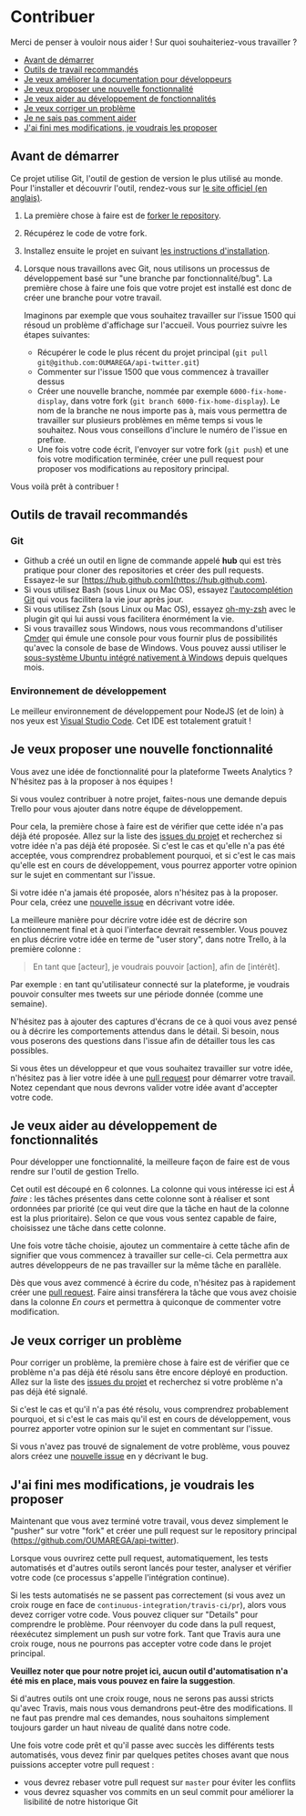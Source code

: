 # Contribuer

Merci de penser à vouloir nous aider ! Sur quoi souhaiteriez-vous travailler ?

- [Avant de démarrer](#avant-de-démarrer)
- [Outils de travail recommandés](#outils-de-travail-recommandés)
- [Je veux améliorer la documentation pour développeurs](#je-veux-améliorer-la-documentation-pour-développeurs)
- [Je veux proposer une nouvelle fonctionnalité](#je-veux-proposer-une-nouvelle-fonctionnalité)
- [Je veux aider au développement de fonctionnalités](#je-veux-aider-au-développement-de-fonctionnalités)
- [Je veux corriger un problème](#je-veux-corriger-un-problème)
- [Je ne sais pas comment aider](#je-ne-sais-pas-comment-aider)
- [J'ai fini mes modifications, je voudrais les proposer](#jai-fini-mes-modifications-je-voudrais-les-proposer)

## Avant de démarrer

Ce projet utilise Git, l'outil de gestion de version le plus utilisé au monde. Pour l'installer et découvrir l'outil,
rendez-vous sur [le site officiel (en anglais)](https://git-scm.com). 

1. La première chose à faire est de [forker le repository](https://help.github.com/articles/fork-a-repo/).

2. Récupérez le code de votre fork.

3. Installez ensuite le projet en suivant [les instructions d'installation](docs/1-Installer-le-projet-en-local.md).

4. Lorsque nous travaillons avec Git, nous utilisons un processus de développement basé sur "une branche par fonctionnalité/bug".
   La première chose à faire une fois que votre projet est installé est donc de créer une branche pour votre travail.
   
   Imaginons par exemple que vous souhaitez travailler sur l'issue 1500 qui résoud un problème d'affichage sur l'accueil.
   Vous pourriez suivre les étapes suivantes:
   
   - Récupérer le code le plus récent du projet principal (`git pull git@github.com:OUMAREGA/api-twitter.git`)
   - Commenter sur l'issue 1500 que vous commencez à travailler dessus
   - Créer une nouvelle branche, nommée par exemple `6000-fix-home-display`, dans votre fork (`git branch 6000-fix-home-display`).
     Le nom de la branche ne nous importe pas à, mais vous permettra de travailler sur plusieurs problèmes en
     même temps si vous le souhaitez. Nous vous conseillons d'inclure le numéro de l'issue en prefixe.
   - Une fois votre code écrit, l'envoyer sur votre fork (`git push`) et une fois votre modification terminée,
     créer une pull request pour proposer vos modifications au repository principal.

Vous voilà prêt à contribuer !


## Outils de travail recommandés

### Git

- Github a créé un outil en ligne de commande appelé **hub** qui est très pratique pour cloner des repositories
  et créer des pull requests. Essayez-le sur [https://hub.github.com](https://hub.github.com).
- Si vous utilisez Bash (sous Linux ou Mac OS), essayez
  [l'autocomplétion Git](https://git-scm.com/book/en/v2/Git-in-Other-Environments-Git-in-Bash) qui vous facilitera
  la vie jour après jour.
- Si vous utilisez Zsh (sous Linux ou Mac OS), essayez [oh-my-zsh](https://github.com/robbyrussell/oh-my-zsh)
  avec le plugin git qui lui aussi vous facilitera énormément la vie.
- Si vous travaillez sous Windows, nous vous recommandons d'utiliser [Cmder](http://cmder.net/) qui émule une console
  pour vous fournir plus de possibilités qu'avec la console de base de Windows. Vous pouvez aussi utiliser le
  [sous-système Ubuntu intégré nativement à Windows](https://blogs.msdn.microsoft.com/wsl/2016/04/22/windows-subsystem-for-linux-overview/)
  depuis quelques mois.

### Environnement de développement

Le meilleur environnement de développement pour NodeJS (et de loin) à nos yeux est
[Visual Studio Code](https://code.visualstudio.com/).
Cet IDE est totalement gratuit !

## Je veux proposer une nouvelle fonctionnalité

Vous avez une idée de fonctionnalité pour la plateforme Tweets Analytics ? N'hésitez pas à la proposer à nos équipes !

Si vous voulez contribuer à notre projet, faites-nous une demande depuis Trello pour vous ajouter dans notre équpe de développement.

Pour cela, la première chose à faire est de vérifier que cette idée n'a pas déjà été proposée. Allez sur la liste des
[issues du projet](https://github.com/OUMAREGA/api-twitter/issues) et recherchez si votre idée n'a pas déjà été proposée.
Si c'est le cas et qu'elle n'a pas été acceptée, vous comprendrez probablement pourquoi, et si c'est le cas mais qu'elle
est en cours de développement, vous pourrez apporter votre opinion sur le sujet en commentant sur l'issue.

Si votre idée n'a jamais été proposée, alors n'hésitez pas à la proposer. Pour cela, créez une
[nouvelle issue](https://github.com/OUMAREGA/api-twitter/issues/new) en décrivant votre idée. 

La meilleure manière pour décrire votre idée est de décrire son fonctionnement final et à quoi l'interface devrait 
ressembler. Vous pouvez en plus décrire votre idée en terme de "user story", dans notre Trello, à la première colonne :

> En tant que [acteur], je voudrais pouvoir [action], afin de [intérêt].

Par exemple : en tant qu'utilisateur connecté sur la plateforme, je voudrais pouvoir consulter mes tweets
sur une période donnée (comme une semaine).

N'hésitez pas à ajouter des captures d'écrans de ce à quoi vous avez pensé ou à décrire les comportements attendus
dans le détail. Si besoin, nous vous poserons des questions dans l'issue afin de détailler tous les cas possibles.

Si vous êtes un développeur et que vous souhaitez travailler sur votre idée, n'hésitez pas à lier votre idée à
une [pull request](https://help.github.com/articles/about-pull-requests/) pour démarrer votre travail. Notez cependant
que nous devrons valider votre idée avant d'accepter votre code.


## Je veux aider au développement de fonctionnalités

Pour développer une fonctionnalité, la meilleure façon de faire est de vous rendre sur l'outil de gestion Trello.

Cet outil est découpé en 6 colonnes. La colonne qui vous intéresse ici est *À faire* : les tâches présentes dans cette
colonne sont à réaliser et sont ordonnées par priorité (ce qui veut dire que la tâche en haut de la colonne est
la plus prioritaire). Selon ce que vous vous sentez capable de faire, choisissez une tâche dans cette colonne.

Une fois votre tâche choisie, ajoutez un commentaire à cette tâche afin de signifier que vous commencez à travailler sur
celle-ci. Cela permettra aux autres développeurs de ne pas travailler sur la même tâche en parallèle.

Dès que vous avez commencé à écrire du code, n'hésitez pas à rapidement créer une
[pull request](https://help.github.com/articles/about-pull-requests/). Faire ainsi transférera la tâche que vous avez
choisie dans la colonne *En cours* et permettra à quiconque de commenter votre modification.

## Je veux corriger un problème

Pour corriger un problème, la première chose à faire est de vérifier que ce problème n'a pas déjà été résolu sans être
encore déployé en production. Allez sur la liste des [issues du projet](https://github.com/OUMAREGA/api-twitter/issues)
et recherchez si votre problème n'a pas déjà été signalé.

Si c'est le cas et qu'il n'a pas été résolu, vous comprendrez probablement pourquoi, et si c'est le cas mais qu'il
est en cours de développement, vous pourrez apporter votre opinion sur le sujet en commentant sur l'issue.

Si vous n'avez pas trouvé de signalement de votre problème, vous pouvez alors créez une
[nouvelle issue](https://github.com/OUMAREGA/api-twitter/issues/new) en y décrivant le bug.

## J'ai fini mes modifications, je voudrais les proposer

Maintenant que vous avez terminé votre travail, vous devez simplement le "pusher" sur votre "fork" et créer une
pull request sur le repository principal (https://github.com/OUMAREGA/api-twitter).

Lorsque vous ouvrirez cette pull request, automatiquement, les tests automatisés et d'autres outils seront lancés
pour tester, analyser et vérifier votre code (ce processus s'appelle l'intégration continue).

Si les tests automatisés ne se passent pas correctement (si vous avez un croix rouge en face de
`continuous-integration/travis-ci/pr`), alors vous devez corriger votre code. Vous pouvez cliquer sur "Details" pour
comprendre le problème. Pour réenvoyer du code dans la pull request, réexécutez simplement un push sur votre fork.
Tant que Travis aura une croix rouge, nous ne pourrons pas accepter votre code dans le projet principal.

**Veuillez noter que pour notre projet ici, aucun outil d'automatisation n'a été mis en place, mais vous pouvez en faire la suggestion**.

Si d'autres outils ont une croix rouge, nous ne serons pas aussi stricts qu'avec Travis, mais nous vous demandrons
peut-être des modifications. Il ne faut pas prendre mal ces demandes, nous souhaitons simplement toujours garder un haut
niveau de qualité dans notre code.

Une fois votre code prêt et qu'il passe avec succès les différents tests automatisés, vous devez finir par quelques
petites choses avant que nous puissions accepter votre pull request :

- vous devrez rebaser votre pull request sur `master` pour éviter les conflits
- vous devrez squasher vos commits en un seul commit pour améliorer la lisibilité de notre historique Git

